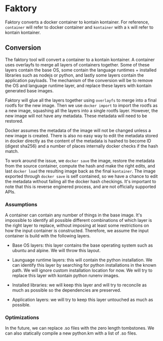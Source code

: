 # Faktory

Faktory converts a docker container to kontain kontainer. For reference,
`container` will refer to docker container and `kontainer` with a `k` will
refer to kontain kontainer.

## Conversion

The faktory tool will convert a container to a kontain kontainer. A container
uses overlayfs to merge all layers of containers together. Some of these
layers contain the base OS, some contain the language runtimes + installed
libraries such as nodejs or python, and lastly some layers contain the
application payloads. The mechanism of the conversion will be to remove the
OS and language runtime layer, and replace these layers with kontain
generated base images.

Faktory will glue all the layers together using `overlayfs` to merge into a
final rootfs for the new image. Then we use `docker import` to import the
rootfs as a new image, squashing all the layers into a single rootfs layer.
However, the new image will not have any metadata. These metadata will need
to be restored.

Docker assumes the metadata of the image will not be changed unless a new
image is created. There is also no easy way to edit the metadata stored in
docker directly as the content of the metadata is hashed to become ID (digest
sha256) and a number of places internally docker checks if the hash match.

To work around the issue, we `docker save` the image, restore the metadata
from the source container, compute the hash and make the right edits, and
last `docker load` the resulting image back as the final `kontainer`. The
image exported through `docker save` is self contained, so we have a chance
to edit the metadata without failing all the docker hash checkings. It's
important to note that this is reverse enginered process, and are not
officially supported APIs.

### Assumptions

A container can contain any number of things in the base image. It's
impossible to identify all possible different combinations of which layer is
the right layer to replace, without imposing at least some restrictions on
how the input container is constructed. Therefore, we assume the input
container is build with the following layers.

* Base OS layers: this layer contains the base operating system such as ubuntu
and alpine. We will throw this layout.

* Launguage runtime layers: this will contain the python installation. We can
identify this layer by searching for python installations in the known path.
We will ignore custom installation location for now. We will try to replace
this layer with kontain python runenv images.

* Installed libraries: we will keep this layer and will try to reconcile as
much as possible so the dependencies are preserved.

* Application layers: we will try to keep this layer untouched as much as
possible.

### Optimizations

In the future, we can replace .so files with the zero length tombstones. We
can also statically compile a new python.km with a list of .so files.